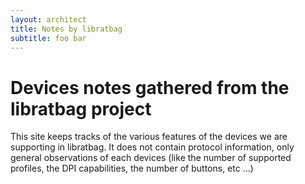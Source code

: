 ```yaml
---
layout: architect
title: Notes by libratbag
subtitle: foo bar
---
```


# Devices notes gathered from the libratbag project

This site keeps tracks of the various features of the devices we are supporting in libratbag.
It does not contain protocol information, only general observations of each devices (like the number of supported profiles, the DPI capabilities, the number of buttons, etc ...)

